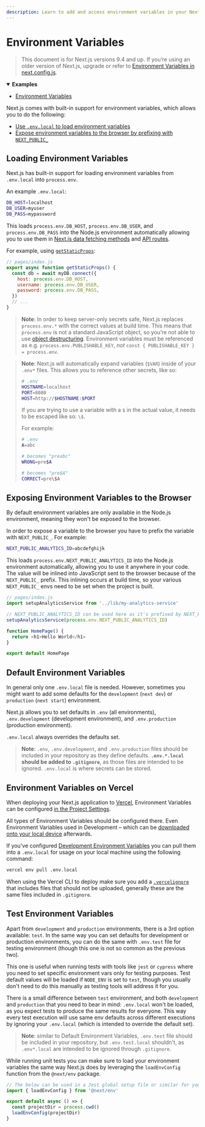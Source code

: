 ```yaml
---
description: Learn to add and access environment variables in your Next.js application.
---
```


# Environment Variables

> This document is for Next.js versions 9.4 and up. If you’re using an older version of Next.js, upgrade or refer to [Environment Variables in next.config.js](/docs/api-reference/next.config.js/environment-variables.md).

<details open>
  <summary><b>Examples</b></summary>
  <ul>
    <li><a href="https://github.com/vercel/next.js/tree/canary/examples/environment-variables">Environment Variables</a></li>
  </ul>
</details>

Next.js comes with built-in support for environment variables, which allows you to do the following:

- [Use `.env.local` to load environment variables](#loading-environment-variables)
- [Expose environment variables to the browser by prefixing with `NEXT_PUBLIC_`](#exposing-environment-variables-to-the-browser)

## Loading Environment Variables

Next.js has built-in support for loading environment variables from `.env.local` into `process.env`.

An example `.env.local`:

```bash
DB_HOST=localhost
DB_USER=myuser
DB_PASS=mypassword
```

This loads `process.env.DB_HOST`, `process.env.DB_USER`, and `process.env.DB_PASS` into the Node.js environment automatically allowing you to use them in [Next.js data fetching methods](/docs/basic-features/data-fetching.md) and [API routes](/docs/api-routes/introduction.md).

For example, using [`getStaticProps`](/docs/basic-features/data-fetching.md#getstaticprops-static-generation):

```js
// pages/index.js
export async function getStaticProps() {
  const db = await myDB.connect({
    host: process.env.DB_HOST,
    username: process.env.DB_USER,
    password: process.env.DB_PASS,
  })
  // ...
}
```

> **Note**: In order to keep server-only secrets safe, Next.js replaces `process.env.*` with the correct values
> at build time. This means that `process.env` is not a standard JavaScript object, so you’re not able to
> use [object destructuring](https://developer.mozilla.org/en-US/docs/Web/JavaScript/Reference/Operators/Destructuring_assignment).
> Environment variables must be referenced as e.g. `process.env.PUBLISHABLE_KEY`, _not_ `const { PUBLISHABLE_KEY } = process.env`.

> **Note**: Next.js will automatically expand variables (`$VAR`) inside of your `.env*` files.
> This allows you to reference other secrets, like so:
>
> ```bash
> # .env
> HOSTNAME=localhost
> PORT=8080
> HOST=http://$HOSTNAME:$PORT
> ```
>
> If you are trying to use a variable with a `$` in the actual value, it needs to be escaped like so: `\$`.
>
> For example:
>
> ```bash
> # .env
> A=abc
>
> # becomes "preabc"
> WRONG=pre$A
>
> # becomes "pre$A"
> CORRECT=pre\$A
> ```

## Exposing Environment Variables to the Browser

By default environment variables are only available in the Node.js environment, meaning they won't be exposed to the browser.

In order to expose a variable to the browser you have to prefix the variable with `NEXT_PUBLIC_`. For example:

```bash
NEXT_PUBLIC_ANALYTICS_ID=abcdefghijk
```

This loads `process.env.NEXT_PUBLIC_ANALYTICS_ID` into the Node.js environment automatically, allowing you to use it anywhere in your code. The value will be inlined into JavaScript sent to the browser because of the `NEXT_PUBLIC_` prefix. This inlining occurs at build time, so your various `NEXT_PUBLIC_` envs need to be set when the project is built.

```js
// pages/index.js
import setupAnalyticsService from '../lib/my-analytics-service'

// NEXT_PUBLIC_ANALYTICS_ID can be used here as it's prefixed by NEXT_PUBLIC_
setupAnalyticsService(process.env.NEXT_PUBLIC_ANALYTICS_ID)

function HomePage() {
  return <h1>Hello World</h1>
}

export default HomePage
```

## Default Environment Variables

In general only one `.env.local` file is needed. However, sometimes you might want to add some defaults for the `development` (`next dev`) or `production` (`next start`) environment.

Next.js allows you to set defaults in `.env` (all environments), `.env.development` (development environment), and `.env.production` (production environment).

`.env.local` always overrides the defaults set.

> **Note**: `.env`, `.env.development`, and `.env.production` files should be included in your repository as they define defaults. **`.env.*.local` should be added to `.gitignore`**, as those files are intended to be ignored. `.env.local` is where secrets can be stored.

## Environment Variables on Vercel

When deploying your Next.js application to [Vercel](https://vercel.com), Environment Variables can be configured [in the Project Settings](https://vercel.com/docs/environment-variables).

All types of Environment Variables should be configured there. Even Environment Variables used in Development – which can be [downloaded onto your local device](https://vercel.com/docs/environment-variables#development-environment-variables) afterwards.

If you've configured [Development Environment Variables](https://vercel.com/docs/environment-variables#development-environment-variables) you can pull them into a `.env.local` for usage on your local machine using the following command:

```bash
vercel env pull .env.local
```

When using the Vercel CLI to deploy make sure you add a [`.vercelignore`](https://vercel.com/guides/prevent-uploading-sourcepaths-with-vercelignore?query=vercelignore#allowlist) that includes files that should not be uploaded, generally these are the same files included in `.gitignore`.

## Test Environment Variables

Apart from `development` and `production` environments, there is a 3rd option available: `test`. In the same way you can set defaults for development or production environments, you can do the same with `.env.test` file for testing environment (though this one is not so common as the previous two).

This one is useful when running tests with tools like `jest` or `cypress` where you need to set specific environment vars only for testing purposes. Test default values will be loaded if `NODE_ENV` is set to `test`, though you usually don't need to do this manually as testing tools will address it for you.

There is a small difference between `test` environment, and both `development` and `production` that you need to bear in mind: `.env.local` won't be loaded, as you expect tests to produce the same results for everyone. This way every test execution will use same env defaults across different executions by ignoring your `.env.local` (which is intended to override the default set).

> **Note**: similar to Default Environment Variables, `.env.test` file should be included in your repository, but `.env.test.local` shouldn't, as `.env*.local` are intended to be ignored through `.gitignore`.

While running unit tests you can make sure to load your environment variables the same way Next.js does by leveraging the `loadEnvConfig` function from the `@next/env` package.

```js
// The below can be used in a Jest global setup file or similar for your testing set-up
import { loadEnvConfig } from '@next/env'

export default async () => {
  const projectDir = process.cwd()
  loadEnvConfig(projectDir)
}
```

